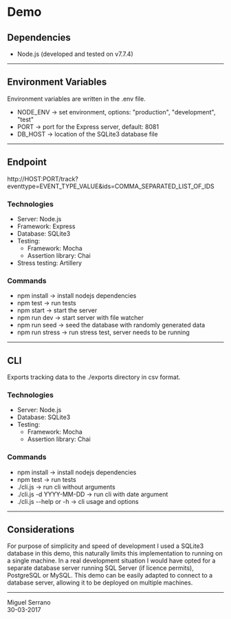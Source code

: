 # Demo #

## Dependencies
* Node.js (developed and tested on v7.7.4)

---

## Environment Variables
Environment variables are written in the .env file.
* NODE_ENV -> set environment, options: "production", "development", "test"
* PORT -> port for the Express server, default: 8081
* DB_HOST -> location of the SQLite3 database file

---

## Endpoint
http://HOST:PORT/track?eventtype=EVENT_TYPE_VALUE&ids=COMMA_SEPARATED_LIST_OF_IDS

### Technologies
* Server: Node.js
* Framework: Express
* Database: SQLite3
* Testing:
    * Framework: Mocha
    * Assertion library: Chai
* Stress testing: Artillery

### Commands
* npm install -> install nodejs dependencies
* npm test -> run tests
* npm start -> start the server
* npm run dev -> start server with file watcher
* npm run seed -> seed the database with randomly generated data
* npm run stress -> run stress test, server needs to be running

---

## CLI
Exports tracking data to the ./exports directory in csv format.

### Technologies
* Server: Node.js
* Database: SQLite3
* Testing:
    * Framework: Mocha
    * Assertion library: Chai

### Commands
* npm install -> install nodejs dependencies
* npm test -> run tests
* ./cli.js -> run cli without arguments
* ./cli.js -d YYYY-MM-DD -> run cli with date argument
* ./cli.js --help or -h -> cli usage and options

---

## Considerations
For purpose of simplicity and speed of development I used a SQLite3 database in this demo, this naturally limits this implementation to running on a single machine. In a real development situation I would have opted for a separate database server running SQL Server (if licence permits), PostgreSQL or MySQL. This demo can be easily adapted to connect to a database server, allowing it to be deployed on multiple machines.

---

Miguel Serrano
<br />
30-03-2017